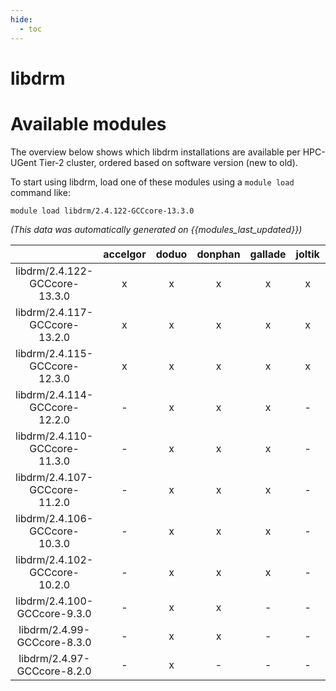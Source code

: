 ```yaml
---
hide:
  - toc
---
```


libdrm
======

# Available modules


The overview below shows which libdrm installations are available per HPC-UGent Tier-2 cluster, ordered based on software version (new to old).

To start using libdrm, load one of these modules using a `module load` command like:

```shell
module load libdrm/2.4.122-GCCcore-13.3.0
```

*(This data was automatically generated on {{modules_last_updated}})*  

| |accelgor|doduo|donphan|gallade|joltik|shinx|skitty|
| :---: | :---: | :---: | :---: | :---: | :---: | :---: | :---: |
|libdrm/2.4.122-GCCcore-13.3.0|x|x|x|x|x|x|x|
|libdrm/2.4.117-GCCcore-13.2.0|x|x|x|x|x|x|x|
|libdrm/2.4.115-GCCcore-12.3.0|x|x|x|x|x|x|x|
|libdrm/2.4.114-GCCcore-12.2.0|-|x|x|x|-|x|-|
|libdrm/2.4.110-GCCcore-11.3.0|-|x|x|x|-|x|-|
|libdrm/2.4.107-GCCcore-11.2.0|-|x|x|x|-|-|-|
|libdrm/2.4.106-GCCcore-10.3.0|-|x|x|x|-|-|-|
|libdrm/2.4.102-GCCcore-10.2.0|-|x|x|x|-|-|-|
|libdrm/2.4.100-GCCcore-9.3.0|-|x|x|-|-|-|-|
|libdrm/2.4.99-GCCcore-8.3.0|-|x|x|-|-|-|-|
|libdrm/2.4.97-GCCcore-8.2.0|-|x|-|-|-|-|-|
